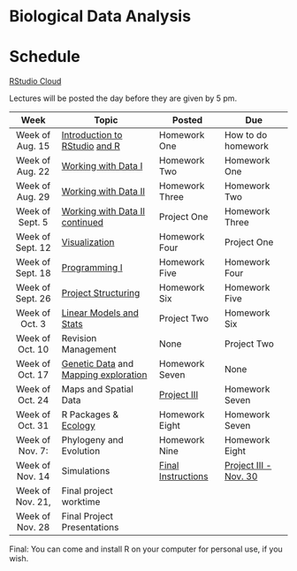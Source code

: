 # Biological Data Analysis

# Schedule

[RStudio Cloud](https://rstudio.cloud/spaces/156175/join?access_code=s3I0mTo9w%2FCivFh5Gh48yRSSm2Q4qNhyYU0B0uBt)

Lectures will be posted the day before they are given by 5 pm.


| Week | Topic | Posted | Due |
|:----:|-------|--------|-----|
| Week of Aug. 15 | [Introduction to RStudio](https://biologicaldataanalysis2019.github.io/2022/articles/00_Syllabus_and_Expectations.html) [and R](https://biologicaldataanalysis2019.github.io/2022/articles/01_Getting_Started_with_R.html)| Homework One | How to do homework |
| Week of Aug. 22 |  [Working with Data I](https://biologicaldataanalysis2019.github.io/2022/articles/02_Starting_with_Data.html) | Homework Two | Homework One | 
| Week of Aug. 29 | [Working with Data II](https://biologicaldataanalysis2019.github.io/2022/articles/03_Manipulating_Data.html) | Homework Three |  Homework Two | 
| Week of Sept. 5 | [Working with Data II continued](https://biologicaldataanalysis2019.github.io/2022/articles/03_Manipulating_Data.html) | Project One | Homework Three |
| Week of Sept. 12| [Visualization](https://biologicaldataanalysis2019.github.io/2022/articles/04-plotting.html) | Homework Four | Project One |
| Week of Sept. 18 | [Programming I](https://biologicaldataanalysis2019.github.io/2022/articles/05_Functions.html) | Homework Five |  Homework Four |
| Week of Sept. 26 | [Project Structuring](https://biologicaldataanalysis2019.github.io/2022/articles/06_Exploration_Setup.html) | Homework Six | Homework Five | 
| Week of Oct. 3 |  [Linear Models and Stats ](https://biologicaldataanalysis2019.github.io/2022/articles/08_linear_models.html) |  Project Two | Homework Six  | 
| Week of Oct. 10 | Revision Management| None | Project Two | 
| Week of Oct. 17 | [Genetic Data](https://biologicaldataanalysis2019.github.io/2022/articles/09_Tree_of_life.html) and [Mapping exploration](https://biologicaldataanalysis2019.github.io/2022/articles/10_GBIF_and_Location.html)  | Homework Seven | None |
| Week of Oct. 24 | Maps and Spatial Data | [Project III](https://biologicaldataanalysis2019.github.io/2022/articles/ProjectThree.html) | Homework Seven |
| Week of Oct. 31 |  R Packages & [Ecology](https://biologicaldataanalysis2019.github.io/2022/articles/11_iNEXT.html)  | Homework Eight | Homework Seven |
| Week of Nov. 7: | Phylogeny and Evolution | Homework Nine | Homework Eight |  
| Week of Nov. 14  | Simulations | [Final Instructions](https://biologicaldataanalysis2019.github.io/2022/articles/ProjectFinal.html) | [Project III - Nov. 30](https://biologicaldataanalysis2019.github.io/2022/articles/ProjectThree.html) | 
| Week of Nov. 21, | Final project worktime | | | 
| Week of Nov. 28 | Final Project Presentations | | | 

Final: You can come and install R on your computer for personal use, if you wish.


